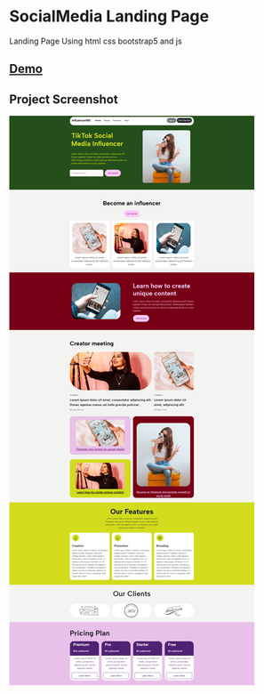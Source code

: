 # SocialMedia Landing Page
Landing Page Using html css bootstrap5 and js

## [Demo](https://tahaalothman.github.io/SocialMedia/)
## Project Screenshot
![](https://github.com/TahaAlothman/SocialMedia/blob/main/screenshot.png)
